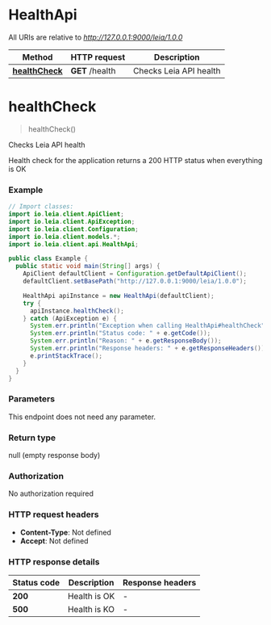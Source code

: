 # HealthApi

All URIs are relative to *http://127.0.0.1:9000/leia/1.0.0*

Method | HTTP request | Description
------------- | ------------- | -------------
[**healthCheck**](HealthApi.md#healthCheck) | **GET** /health | Checks Leia API health


<a name="healthCheck"></a>
# **healthCheck**
> healthCheck()

Checks Leia API health

Health check for the application returns a 200 HTTP status when everything is OK

### Example
```java
// Import classes:
import io.leia.client.ApiClient;
import io.leia.client.ApiException;
import io.leia.client.Configuration;
import io.leia.client.models.*;
import io.leia.client.api.HealthApi;

public class Example {
  public static void main(String[] args) {
    ApiClient defaultClient = Configuration.getDefaultApiClient();
    defaultClient.setBasePath("http://127.0.0.1:9000/leia/1.0.0");

    HealthApi apiInstance = new HealthApi(defaultClient);
    try {
      apiInstance.healthCheck();
    } catch (ApiException e) {
      System.err.println("Exception when calling HealthApi#healthCheck");
      System.err.println("Status code: " + e.getCode());
      System.err.println("Reason: " + e.getResponseBody());
      System.err.println("Response headers: " + e.getResponseHeaders());
      e.printStackTrace();
    }
  }
}
```

### Parameters
This endpoint does not need any parameter.

### Return type

null (empty response body)

### Authorization

No authorization required

### HTTP request headers

 - **Content-Type**: Not defined
 - **Accept**: Not defined

### HTTP response details
| Status code | Description | Response headers |
|-------------|-------------|------------------|
**200** | Health is OK |  -  |
**500** | Health is KO |  -  |

